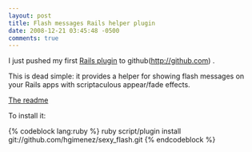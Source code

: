 ```yaml
---
layout: post
title: Flash messages Rails helper plugin
date: 2008-12-21 03:45:48 -0500
comments: true
---
```


I just pushed my first [Rails plugin](http://github.com/hgimenez/sexy_flash) to github(http://github.com) .

This is dead simple: it provides a helper for showing flash messages on your Rails apps with scriptaculous appear/fade effects.

[The readme](http://github.com/hgimenez/sexy_flash)

To install it:

{% codeblock lang:ruby %}
ruby script/plugin install git://github.com/hgimenez/sexy_flash.git
{% endcodeblock %}
